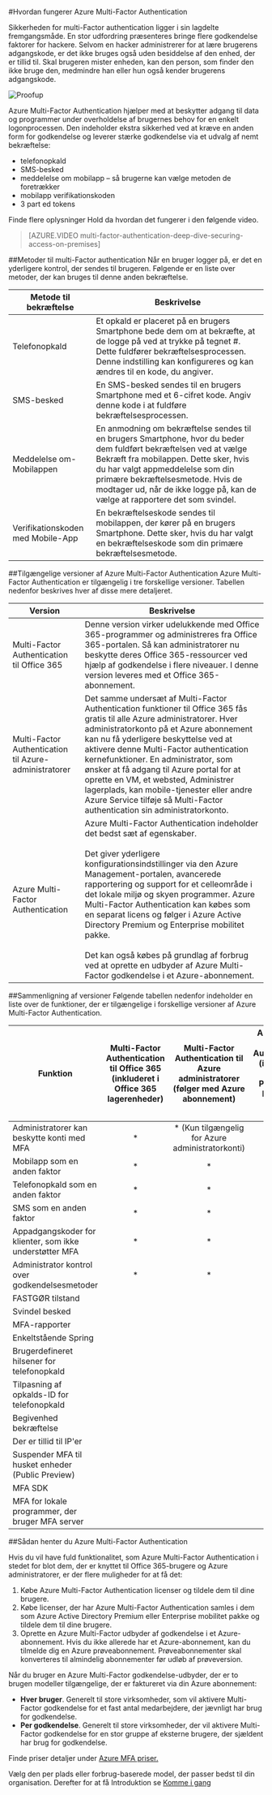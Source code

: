 <properties 
    pageTitle="Azure Multi-Factor Authentication - hvordan det fungerer"
    description="Azure Multi-Factor Authentication hjælper med at beskytter adgang til data og programmer under overholdelse af brugernes behov for en enkelt logonprocessen. Det indeholder ekstra sikkerhed ved at kræve en anden form for godkendelse og leverer stærke godkendelse via et udvalg af nemt bekræftelse."
    services="multi-factor-authentication"
    documentationCenter=""
    authors="kgremban"
    manager="femila"
    editor="curtland"/>

<tags
    ms.service="multi-factor-authentication"
    ms.workload="identity"
    ms.tgt_pltfrm="na"
    ms.devlang="na"
    ms.topic="article"
    ms.date="08/04/2016"
    ms.author="kgremban"/>

#<a name="how-azure-multi-factor-authentication-works"></a>Hvordan fungerer Azure Multi-Factor Authentication

Sikkerheden for multi-Factor authentication ligger i sin lagdelte fremgangsmåde. En stor udfordring præsenteres bringe flere godkendelse faktorer for hackere. Selvom en hacker administrerer for at lære brugerens adgangskode, er det ikke bruges også uden besiddelse af den enhed, der er tillid til. Skal brugeren mister enheden, kan den person, som finder den ikke bruge den, medmindre han eller hun også kender brugerens adgangskode.

![Proofup](./media/multi-factor-authentication-how-it-works/howitworks.png)



Azure Multi-Factor Authentication hjælper med at beskytter adgang til data og programmer under overholdelse af brugernes behov for en enkelt logonprocessen.  Den indeholder ekstra sikkerhed ved at kræve en anden form for godkendelse og leverer stærke godkendelse via et udvalg af nemt bekræftelse:

- telefonopkald
- SMS-besked
- meddelelse om mobilapp – så brugerne kan vælge metoden de foretrækker
- mobilapp verifikationskoden
- 3 part ed tokens

Finde flere oplysninger Hold da hvordan det fungerer i den følgende video.

>[AZURE.VIDEO multi-factor-authentication-deep-dive-securing-access-on-premises]

##<a name="methods-available-for-multi-factor-authentication"></a>Metoder til multi-Factor authentication
Når en bruger logger på, er det en yderligere kontrol, der sendes til brugeren.  Følgende er en liste over metoder, der kan bruges til denne anden bekræftelse.

Metode til bekræftelse  | Beskrivelse
------------- | ------------- |
Telefonopkald | Et opkald er placeret på en brugers Smartphone bede dem om at bekræfte, at de logge på ved at trykke på tegnet #.  Dette fuldfører bekræftelsesprocessen.  Denne indstilling kan konfigureres og kan ændres til en kode, du angiver.
SMS-besked | En SMS-besked sendes til en brugers Smartphone med et 6-cifret kode.  Angiv denne kode i at fuldføre bekræftelsesprocessen.
Meddelelse om-Mobilappen | En anmodning om bekræftelse sendes til en brugers Smartphone, hvor du beder dem fuldført bekræftelsen ved at vælge Bekræft fra mobilappen. Dette sker, hvis du har valgt appmeddelelse som din primære bekræftelsesmetode.  Hvis de modtager ud, når de ikke logge på, kan de vælge at rapportere det som svindel.
Verifikationskoden med Mobile-App | En bekræftelseskode sendes til mobilappen, der kører på en brugers Smartphone.  Dette sker, hvis du har valgt en bekræftelseskode som din primære bekræftelsesmetode.


##<a name="available-versions-of-azure-multi-factor-authentication"></a>Tilgængelige versioner af Azure Multi-Factor Authentication
Azure Multi-Factor Authentication er tilgængelig i tre forskellige versioner.  Tabellen nedenfor beskrives hver af disse mere detaljeret.

Version  | Beskrivelse
------------- | ------------- |
Multi-Factor Authentication til Office 365 | Denne version virker udelukkende med Office 365-programmer og administreres fra Office 365-portalen. Så kan administratorer nu beskytte deres Office 365-ressourcer ved hjælp af godkendelse i flere niveauer.  I denne version leveres med et Office 365-abonnement.
Multi-Factor Authentication til Azure-administratorer | Det samme undersæt af Multi-Factor Authentication funktioner til Office 365 fås gratis til alle Azure administratorer. Hver administratorkonto på et Azure abonnement kan nu få yderligere beskyttelse ved at aktivere denne Multi-Factor authentication kernefunktioner. En administrator, som ønsker at få adgang til Azure portal for at oprette en VM, et websted, Administrer lagerplads, kan mobile-tjenester eller andre Azure Service tilføje så Multi-Factor authentication sin administratorkonto.
Azure Multi-Factor Authentication | Azure Multi-Factor Authentication indeholder det bedst sæt af egenskaber. <br><br>Det giver yderligere konfigurationsindstillinger via den Azure Management-portalen, avancerede rapportering og support for et celleområde i det lokale miljø og skyen programmer. Azure Multi-Factor Authentication kan købes som en separat licens og følger i Azure Active Directory Premium og Enterprise mobilitet pakke. <br><br>Det kan også købes på grundlag af forbrug ved at oprette en udbyder af Azure Multi-Factor godkendelse i et Azure-abonnement.
##<a name="feature-comparison-of-versions"></a>Sammenligning af versioner
Følgende tabellen nedenfor indeholder en liste over de funktioner, der er tilgængelige i forskellige versioner af Azure Multi-Factor Authentication.


Funktion  | Multi-Factor Authentication til Office 365 (inkluderet i Office 365 lagerenheder)|Multi-Factor Authentication til Azure administratorer (følger med Azure abonnement) | Azure Multi-Factor Authentication (inkluderet i Azure AD Premium og Enterprise mobilitet pakke)
------------- | :-------------: |:-------------: |:-------------: |
Administratorer kan beskytte konti med MFA| * | * (Kun tilgængelig for Azure administratorkonti)|*
Mobilapp som en anden faktor|* | * | *
Telefonopkald som en anden faktor|* | * | *
SMS som en anden faktor|* | * | *
Appadgangskoder for klienter, som ikke understøtter MFA|* | * | *
Administrator kontrol over godkendelsesmetoder| *| *| *
FASTGØR tilstand| | | *
Svindel besked| | | *
MFA-rapporter| | | *
Enkeltstående Spring| | | *
Brugerdefineret hilsener for telefonopkald| | | *
Tilpasning af opkalds-ID for telefonopkald| | | *
Begivenhed bekræftelse| | | *
Der er tillid til IP'er| | | *
Suspender MFA til husket enheder (Public Preview)| | | *
MFA SDK| | | *
MFA for lokale programmer, der bruger MFA server| | | *


##<a name="how-to-get-azure-multi-factor-authentication"></a>Sådan henter du Azure Multi-Factor Authentication

Hvis du vil have fuld funktionalitet, som Azure Multi-Factor Authentication i stedet for blot dem, der er knyttet til Office 365-brugere og Azure administratorer, er der flere muligheder for at få det:

1.  Købe Azure Multi-Factor Authentication licenser og tildele dem til dine brugere.
2.  Købe licenser, der har Azure Multi-Factor Authentication samles i dem som Azure Active Directory Premium eller Enterprise mobilitet pakke og tildele dem til dine brugere.
3.  Oprette en Azure Multi-Factor udbyder af godkendelse i et Azure-abonnement. Hvis du ikke allerede har et Azure-abonnement, kan du tilmelde dig en Azure prøveabonnement. Prøveabonnementer skal konverteres til almindelig abonnementer før udløb af prøveversion.

Når du bruger en Azure Multi-Factor godkendelse-udbyder, der er to brugen modeller tilgængelige, der er faktureret via din Azure abonnement:


- **Hver bruger**. Generelt til store virksomheder, som vil aktivere Multi-Factor godkendelse for et fast antal medarbejdere, der jævnligt har brug for godkendelse.
- **Per godkendelse**. Generelt til store virksomheder, der vil aktivere Multi-Factor godkendelse for en stor gruppe af eksterne brugere, der sjældent har brug for godkendelse.

Finde priser detaljer under [Azure MFA priser.](https://azure.microsoft.com/pricing/details/multi-factor-authentication/)

Vælg den per plads eller forbrug-baserede model, der passer bedst til din organisation.   Derefter for at få Introduktion se [Komme i gang](multi-factor-authentication-get-started.md)

